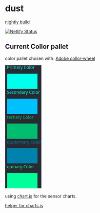 # dust

[nightly build](https://scintillating-hotteok-03eadd.netlify.app)

[![Netlify Status](https://api.netlify.com/api/v1/badges/6ad41b57-8940-4ec7-bd78-e03513d63bba/deploy-status)](https://app.netlify.com/sites/scintillating-hotteok-03eadd/deploys)

## Current Collor pallet

color pallet chosen with: [Adobe collor-wheel](https://color.adobe.com/create/color-wheel)

![color-palet](./img/color-palet.png)


using [chart.js](https://vue-chart-3.netlify.app/guide/usage/) for the sensor charts.

[helper for charts.js](https://www.chartjs.org/docs/3.0.2/charts/line.html)

